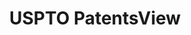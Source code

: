 ---
layout: default
bigquery: https://console.cloud.google.com/bigquery?p=patents-public-data&d=patentsview&page=dataset
citation: Attribution should be given to PatentsView for use, distribution, or derivative
  works.
code: https://github.com/CSSIP-AIR/PatentsView-Code-Snippets/
contributors: USPTO
cost: None
description: 'PatentsView includes US patent data including raw data (summaries, applications,
  pregrant applications), disambugations of inventors and assignees, and inventor
  gender estimates.  Also foreign priority data, # of figures and sheets, and government
  interest statements.'
documentation: https://patentsview.org/query/builder-faqs
last_edit: 04/11/2022, 09:45:20
location: https://patentsview.org/
maintained_by: USPTO
record_creation_timestamp: 12/2/2020 17:20:46
schema_fields:
- organization_id
- exemplary
- num
- subclass
- disclaimer_date
- disamb_assignee_id_20190312
- fname
- sector_title
- subgroup
- rel_id
- category_id
- disamb_assignee_id_20191008
- deceased
- doc_type
- length
- latlong
- disamb_inventor_id_20170307
- doctype
- disamb_inventor_id_20171003
- level_two
- disamb_inventor_id_20200929
- classification_status
- latin_name
- reldocno
- name_first
- main_group
- num_claims
- disamb_inventor_id_20171226
- latitude
- city
- rawassignee_id
- type
- classification_data_source
- male
- disamb_inventor_id_20170808
- relkind
- variety
- disamb_assignee_id_20181127
- term_grant
- num_figures
- lapse_of_patent
- title
- text
- level_three
- location_id
- country
- lname
- id
- longitude
- state
- gi_statement
- rawlocation_id
- assignee_id
- filename
- disamb_assignee_id_20190820
- disamb_assignee_id_20200331
- disamb_inventor_id_20190312
- applicant_type
- uuid
- group_id
- disamb_inventor_id_20200331
- action_date
- subclass_id
- kind
- disamb_assignee_id_20200929
- status
- role
- rawinventor_id
- f102_date
- field_id
- disamb_inventor_id_20191008
- num_sheets
- section_id
- disamb_inventor_id_20181127
- group
- attribution_status
- mainclass_id
- classification_value
- organization
- disamb_assignee_id_20191231
- citation_id
- f371_date
- county_fips
- disamb_inventor_id_20200630
- disamb_inventor_id_20190820
- number
- level_one
- subgroup_id
- name
- male_flag
- application_id
- withdrawn
- section
- contract_award_number
- category
- disamb_inventor_id_20191231
- designation
- field_title
- lawyer_id
- term_disclaimer
- state_fips
- disamb_assignee_id_20200630
- disamb_inventor_id_20180528
- disamb_inventor_id_20201229
- ipc_class
- abstract
- term_extension
- country_transformed
- publication_number
- series_code
- name_last
- dependent
- date
- _102_date
- _371_date
- classification_level
- subcategory_id
- ipc_version_indicator
- symbol_position
- patent_id
- sequence
- subsection_id
- county
- inventor_id
- rule_47
shortname: patentsview
tags:
- disambiguation
- United States
- gender
terms_of_use: Creative Commons Attribution 4.0 International License.
timeframe: 1963-1999
title: USPTO PatentsView
uuid: cf1780b1-e265-4e49-8d1d-83b9cfe0fd9a
---